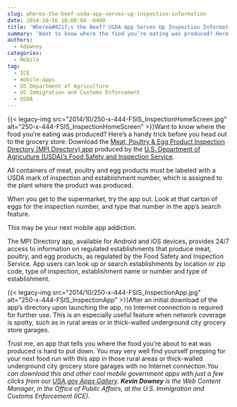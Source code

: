 ```yaml
---
slug: wheres-the-beef-usda-app-serves-up-inspection-information
date: 2014-10-16 10:08:04 -0400
title: 'Where&#8217;s the Beef? USDA App Serves Up Inspection Information'
summary: 'Want to know where the food you’re eating was produced? Here’s a handy trick before you head out to the grocery store: Download the Meat, Poultry & Egg Product Inspection Directory (MPI Directory) app produced by the U.S. Department of Agriculture (USDA)’s Food Safety and Inspection Service. All containers of meat, poultry and'
authors:
  - kdowney
categories:
  - Mobile
tag:
  - ICE
  - mobile-apps
  - US Department of Agriculture
  - US Immigration and Customs Enforcement
  - USDA
---
```


{{< legacy-img src="2014/10/250-x-444-FSIS\_InspectionHomeScreen.jpg" alt="250-x-444-FSIS\_InspectionHomeScreen" >}}Want to know where the food you’re eating was produced? Here’s a handy trick before you head out to the grocery store: Download the [Meat, Poultry & Egg Product Inspection Directory (MPI Directory) app](http://www.fsis.usda.gov/wps/portal/fsis/topics/inspection/mpi-directory) produced by the [U.S. Department of Agriculture (USDA)’s Food Safety and Inspection Service](http://www.fsis.usda.gov).

All containers of meat, poultry and egg products must be labeled with a USDA mark of inspection and establishment number, which is assigned to the plant where the product was produced.

When you get to the supermarket, try the app out. Look at that carton of eggs for the inspection number, and type that number in the app’s search feature.

This may be your next mobile app addiction.

The MPI Directory app, available for Android and iOS devices, provides 24/7 access to information on regulated establishments that produce meat, poultry, and egg products, as regulated by the Food Safety and Inspection Service. App users can look up or search establishments by location or zip code, type of inspection, establishment name or number and type of establishment.

{{< legacy-img src="2014/10/250-x-444-FSIS\_InspectionApp.jpg" alt="250-x-444-FSIS\_InspectionApp" >}}After an initial download of the app’s directory upon launching the app, no Internet connection is required for further use. This is an especially useful feature when network coverage is spotty, such as in rural areas or in thick-walled underground city grocery store garages.

Trust me, an app that tells you where the food you’re about to eat was produced is hard to put down. You may very well find yourself prepping for your next food run with this app in those rural areas or thick-walled underground city grocery store garages with no Internet connection._You can download this and other cool mobile government apps with just a few clicks from our [USA.gov Apps Gallery](http://apps.usa.gov/)._
_**Kevin Downey** is the Web Content Manager, in the Office of Public Affairs, at the U.S. Immigration and Customs Enforcement (ICE)._